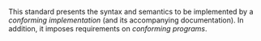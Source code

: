  



This standard presents the syntax and semantics to be implemented by a *conforming implementation* (and its accompanying documentation). In addition, it imposes requirements on *conforming programs*. 



